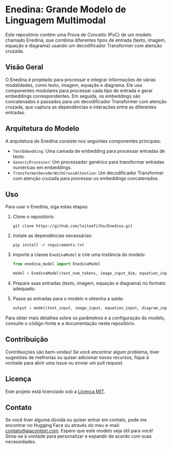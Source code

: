 # Enedina: Grande Modelo de Linguagem Multimodal

Este repositório contém uma Prova de Conceito (PoC) de um modelo chamado Enedina, que combina diferentes tipos de entrada (texto, imagem, equação e diagrama) usando um decodificador Transformer com atenção cruzada.

## Visão Geral

O Enedina é projetado para processar e integrar informações de várias modalidades, como texto, imagem, equação e diagrama. Ele usa componentes modulares para processar cada tipo de entrada e gerar embeddings correspondentes. Em seguida, os embeddings são concatenados e passados para um decodificador Transformer com atenção cruzada, que captura as dependências e interações entre as diferentes entradas.

## Arquitetura do Modelo

A arquitetura do Enedina consiste nos seguintes componentes principais:

- `TextEmbedding`: Uma camada de embedding para processar entradas de texto.
- `GenericProcessor`: Um processador genérico para transformar entradas numéricas em embeddings.
- `TransformerDecoderWithCrossAttention`: Um decodificador Transformer com atenção cruzada para processar os embeddings concatenados.

## Uso

Para usar o Enedina, siga estas etapas:

1. Clone o repositório:
   ```
   git clone https://github.com/leitaofilho/Enedina.git
   ```

2. Instale as dependências necessárias:
   ```
   pip install -r requirements.txt
   ```

3. Importe a classe `EnedinaModel` e crie uma instância do modelo:
   ```python
   from enedina_model import EnedinaModel

   model = EnedinaModel(text_num_tokens, image_input_dim, equation_input_dim, diagram_input_dim)
   ```

4. Prepare suas entradas (texto, imagem, equação e diagrama) no formato adequado.

5. Passe as entradas para o modelo e obtenha a saída:
   ```python
   output = model(text_input, image_input, equation_input, diagram_input)
   ```

Para obter mais detalhes sobre os parâmetros e a configuração do modelo, consulte o código-fonte e a documentação neste repositório.

## Contribuição

Contribuições são bem-vindas! Se você encontrar algum problema, tiver sugestões de melhorias ou quiser adicionar novos recursos, fique à vontade para abrir uma issue ou enviar um pull request.

## Licença

Este projeto está licenciado sob a [Licença MIT](LICENSE).

## Contato

Se você tiver alguma dúvida ou quiser entrar em contato, pode me encontrar no Hugging Face ou através do meu e-mail: contato@aiacontext.com.
Espero que este modelo seja útil para você! Sinta-se à vontade para personalizar e expandir de acordo com suas necessidades.
